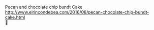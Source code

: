 Pecan and chocolate chip bundt Cake	http://www.elrincondebea.com/2016/08/pecan-chocolate-chip-bundt-cake.html	
਍